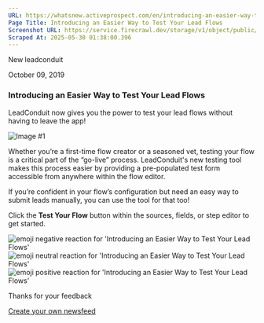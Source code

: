 ```yaml
---
URL: https://whatsnew.activeprospect.com/en/introducing-an-easier-way-to-test-your-lead-flows
Page Title: Introducing an Easier Way to Test Your Lead Flows
Screenshot URL: https://service.firecrawl.dev/storage/v1/object/public/media/screenshot-17677288-ce0e-44ca-bceb-1bffea2ca96d.png
Scraped At: 2025-05-30 01:38:00.396
---
```


New
leadconduit

October 09, 2019

### Introducing an Easier Way to Test Your Lead Flows

LeadConduit now gives you the power to test your lead flows without having to leave the app!

![Image #1](https://app.getbeamer.com/pictures?id=49797-c0Pvv73vv713Ku-_vWQ677-9HF0i77-9SmUkeX0gVO-_vVLvv71lNmTDou-_ve-_ve-_vQ..&v=4)

Whether you’re a first-time flow creator or a seasoned vet, testing your flow is a critical part of the “go-live” process. LeadConduit's new testing tool makes this process easier by providing a pre-populated test form accessible from anywhere within the flow editor.

If you’re confident in your flow’s configuration but need an easy way to submit leads manually, you can use the tool for that too!

Click the **Test Your Flow** button within the sources, fields, or step editor to get started.

![emoji negative reaction for 'Introducing an Easier Way to Test Your Lead Flows'](https://app.getbeamer.com/images/emojiNeg.svg)![emoji neutral reaction for 'Introducing an Easier Way to Test Your Lead Flows'](https://app.getbeamer.com/images/emojiNeut.svg)![emoji positive reaction for 'Introducing an Easier Way to Test Your Lead Flows'](https://app.getbeamer.com/images/emojiPos.svg)

Thanks for your feedback

[Create your own newsfeed](https://www.getbeamer.com/?ref=watermark_MErKJCnu12412_public&company=ActiveProspect&watermarkRef=create&utm_term=MErKJCnu12412&utm_content=ActiveProspect&utm_source=standalone&utm_medium=footer&utm_campaign=create)
